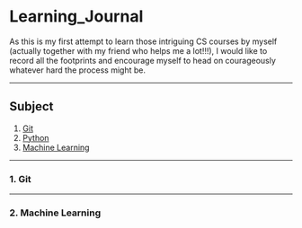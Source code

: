 # Learning_Journal <br>
As this is my first attempt to learn those intriguing CS courses by myself (actually together with my friend who helps me a lot!!!), I would like to record all the footprints and encourage myself to head on courageously whatever hard the process might be. <br>


----
## Subject
1. [Git](#jump1)
3. [Python](#jump3) 
2. [Machine Learning](#jump2)

---
### <span id="jump1">1. Git</span>

---
### <span id="jump2">2. Machine Learning</span>
